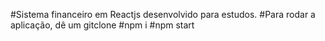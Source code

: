 #Sistema financeiro em Reactjs desenvolvido para estudos.
#Para rodar a aplicação, dê um gitclone
#npm i
#npm start
